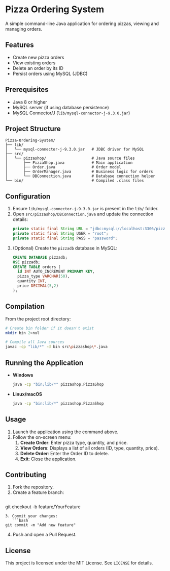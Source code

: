 # Pizza Ordering System

A simple command-line Java application for ordering pizzas, viewing and managing orders.

## Features

- Create new pizza orders
- View existing orders
- Delete an order by its ID
- Persist orders using MySQL (JDBC)

## Prerequisites

- Java 8 or higher
- MySQL server (if using database persistence)
- MySQL Connector/J (`lib/mysql-connector-j-9.3.0.jar`)

## Project Structure
```
Pizza-Ordering-System/
├── lib/
│   └── mysql-connector-j-9.3.0.jar   # JDBC driver for MySQL
├── src/
│   └── pizzashop/                    # Java source files
│       ├── PizzaShop.java            # Main application
│       ├── Order.java                # Order model
│       ├── OrderManager.java         # Business logic for orders
│       └── DBConnection.java         # Database connection helper
└── bin/                              # Compiled .class files
```

## Configuration

1. Ensure `lib/mysql-connector-j-9.3.0.jar` is present in the `lib/` folder.
2. Open `src/pizzashop/DBConnection.java` and update the connection details:
   ```java
   private static final String URL = "jdbc:mysql://localhost:3306/pizzadb";
   private static final String USER = "root";
   private static final String PASS = "password";
   ```
3. (Optional) Create the `pizzadb` database in MySQL:
   ```sql
   CREATE DATABASE pizzadb;
   USE pizzadb;
   CREATE TABLE orders (
     id INT AUTO_INCREMENT PRIMARY KEY,
     pizza_type VARCHAR(50),
     quantity INT,
     price DECIMAL(5,2)
   );
   ```

## Compilation

From the project root directory:

```bash
# Create bin folder if it doesn't exist
mkdir bin 2>nul

# Compile all Java sources
javac -cp "lib/*" -d bin src\pizzashop\*.java
```

## Running the Application

- **Windows**
  ```bash
  java -cp "bin;lib/*" pizzashop.PizzaShop
  ```

- **Linux/macOS**
  ```bash
  java -cp "bin:lib/*" pizzashop.PizzaShop
  ```

## Usage

1. Launch the application using the command above.
2. Follow the on-screen menu:
   1. **Create Order**: Enter pizza type, quantity, and price.
   2. **View Orders**: Displays a list of all orders (ID, type, quantity, price).
   3. **Delete Order**: Enter the Order ID to delete.
   4. **Exit**: Close the application.

## Contributing

1. Fork the repository.
2. Create a feature branch:
   ```bash
git checkout -b feature/YourFeature
```
3. Commit your changes:
   ```bash
git commit -m "Add new feature"
```
4. Push and open a Pull Request.

## License

This project is licensed under the MIT License. See `LICENSE` for details.
